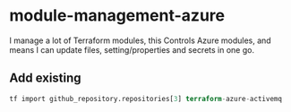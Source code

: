 # module-management-azure

I manage a lot of Terraform modules, this Controls Azure modules,
and means I can update files, setting/properties and secrets in one go.

## Add existing

```terraform
tf import github_repository.repositories[3] terraform-azure-activemq
```
